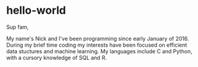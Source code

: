 # hello-world

Sup fam,

My name's Nick and I've been programming since early January of 2016. During my brief time coding my interests have been focused on efficient data stuctures and machine learning. My languages include C and Python, with a cursory knowledge of SQL and R.
